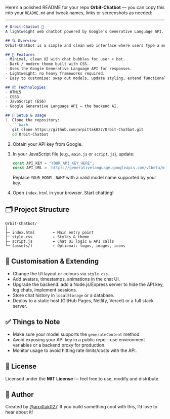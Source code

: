 Here’s a polished README for your repo **Orbit‑Chatbot** — you can copy this into your `README.md` and tweak names, links or screenshots as needed:

---

````markdown
# Orbit-Chatbot 🚀  
A lightweight web chatbot powered by Google’s Generative Language API.

## 🔍 Overview  
Orbit-Chatbot is a simple and clean web interface where users type a message and receive a smart response via a large-language model. Built with vanilla HTML, CSS and JavaScript, it’s easy to deploy and customise.

## 🧩 Features  
- Minimal, clean UI with chat bubbles for user + bot.  
- Dark / modern theme built with CSS.  
- Uses the Google Generative Language API for responses.  
- Lightweight: no heavy frameworks required.  
- Easy to customise: swap out models, update styling, extend functionality.

## 📦 Technologies  
- HTML5  
- CSS3  
- JavaScript (ES6)  
- Google Generative Language API – the backend AI.

## 🚀 Setup & Usage  
1. Clone the repository:  
   ```bash
   git clone https://github.com/arpittak027/Orbit-Chatbot.git
   cd Orbit-Chatbot
````

2. Obtain your API key from Google.
3. In your JavaScript file (e.g., `main.js` or `script.js`), update:

   ```js
   const API_KEY = "YOUR_API_KEY_HERE";
   const API_URL = `https://generativelanguage.googleapis.com/v1beta/models/YOUR_MODEL_NAME:generateContent?key=${API_KEY}`;
   ```

   Replace `YOUR_MODEL_NAME` with a valid model name supported by your key.
4. Open `index.html` in your browser. Start chatting!

## 🗂 Project Structure

```
Orbit-Chatbot/
│
├─ index.html        ← Main entry point  
├─ style.css         ← Styles & theme  
├─ script.js         ← Chat UI logic & API calls  
└─ (assets/)         ← Optional: logos, images, icons  
```

## 🔧 Customisation & Extending

* Change the UI layout or colours via `style.css`.
* Add avatars, timestamps, animations in the chat UI.
* Upgrade the backend: add a Node.js/Express server to hide the API key, log chats, implement sessions.
* Store chat history in `localStorage` or a database.
* Deploy to a static host (GitHub Pages, Netlify, Vercel) or a full stack server.

## ✅ Things to Note

* Make sure your model supports the `generateContent` method.
* Avoid exposing your API key in a public repo—use environment variables or a backend proxy for production.
* Monitor usage to avoid hitting rate limits/costs with the API.

## 📜 License

Licensed under the **MIT License** — feel free to use, modify and distribute.

## 🙋 Author

Created by [@arpittak027](https://github.com/arpittak027).
If you build something cool with this, I’d love to hear about it!

```




